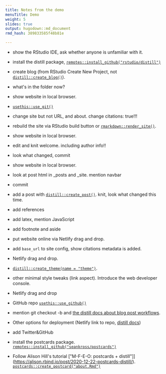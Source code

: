 ```yaml
---
title: Notes from the demo
menuTitle: Demo
weight: 5
slides: true
output: hugodown::md_document
rmd_hash: 389833585f48b81e

---
```


-   show the RStudio IDE, ask whether anyone is unfamiliar with it.

-   install the distill package, [`remotes::install_github("rstudio/distill")`](https://remotes.r-lib.org/reference/install_github.html)

-   create blog (from RStudio Create New Project, not [`distill::create_blog()`](https://pkgs.rstudio.com/distill//reference/create_website.html)).

-   what's in the folder now?

-   show website in local browser.

-   [`usethis::use_git()`](https://usethis.r-lib.org/reference/use_git.html)

-   change site but not URL, and about. change citations: true!!!

-   rebuild the site via RStudio build button or [`rmarkdown::render_site()`](https://rdrr.io/pkg/rmarkdown/man/render_site.html).

-   show website in local browser.

-   edit and knit welcome. including author info!!

-   look what changed, commit

-   show website in local browser.

-   look at post html in \_posts and \_site. mention navbar

-   commit

-   add a post with [`distill::create_post()`](https://pkgs.rstudio.com/distill//reference/create_post.html). knit, look what changed this time.

-   add references

-   add latex, mention JavaScript

-   add footnote and aside

-   put website online via Netlify drag and drop.

-   add `base_url` to site config, show citations metadata is added.

-   Netlify drag and drop.

-   [`distill::create_theme(name = "theme")`](https://pkgs.rstudio.com/distill//reference/create_theme.html).

-   other minimal style tweaks (link aspect). Introduce the web developer console.

-   Netlify drag and drop

-   GitHub repo [`usethis::use_github()`](https://usethis.r-lib.org/reference/use_github.html)

-   mention git checkout -b and [the distill docs about blog post workflows](https://rstudio.github.io/distill/blog_workflow.html).

-   Other options for deployment (Netlify link to repo, [distill docs](https://rstudio.github.io/distill/publish_website.html))

-   add Twitter&GitHub

-   install the postcards package. [`remotes::install_github("seankross/postcards")`](https://remotes.r-lib.org/reference/install_github.html)

-   Follow Alison Hill's tutorial \["M-F-E-O: postcards + distill"\]\](<a href="https://alison.rbind.io/post/2020-12-22-postcards-distill/" class="uri">https://alison.rbind.io/post/2020-12-22-postcards-distill/</a>). [`postcards::create_postcard("about.Rmd")`](https://rdrr.io/pkg/postcards/man/create_postcard.html)


